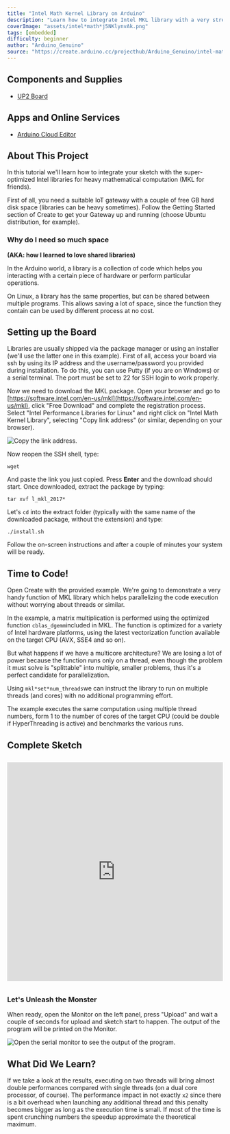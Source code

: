 ```yaml
---
title: "Intel Math Kernel Library on Arduino"
description: "Learn how to integrate Intel MKL library with a very streamlined Arduino workflow."
coverImage: "assets/intel*math*j5NKlynvAk.png"
tags: [embedded]
difficulty: beginner
author: "Arduino_Genuino"
source: "https://create.arduino.cc/projecthub/Arduino_Genuino/intel-math-kernel-library-on-arduino-1d0be4"
---
```


## Components and Supplies

- [UP2 Board](http://www.up-board.org/upsquared/)

## Apps and Online Services

- [Arduino Cloud Editor](https://create.arduino.cc/editor)

## About This Project

In this tutorial we'll learn how to integrate your sketch with the super-optimized Intel libraries for heavy mathematical computation (MKL for friends).

First of all, you need a suitable IoT gateway with a couple of free GB hard disk space (libraries can be heavy sometimes). Follow the Getting Started section of Create to get your Gateway up and running (choose Ubuntu distribution, for example).

### Why do I need so much space

**(AKA: how I learned to love shared libraries)**

In the Arduino world, a library is a collection of code which helps you interacting with a certain piece of hardware or perform particular operations.

On Linux, a library has the same properties, but can be shared between multiple programs. This allows saving a lot of space, since the function they contain can be used by different process at no cost.

## Setting up the Board

Libraries are usually shipped via the package manager or using an installer (we'll use the latter one in this example). First of all, access your board via ssh by using its IP address and the username/password you provided during installation. To do this, you can use Putty (if you are on Windows) or a serial terminal. The port must be set to 22 for SSH login to work properly.

Now we need to download the MKL package. Open your browser and go to [https://software.intel.com/en-us/mkl](https://software.intel.com/en-us/mkl), click "Free Download" and complete the registration process. Select "Intel Performance Libraries for Linux" and right click on "Intel Math Kernel Library", selecting "Copy link address" (or similar, depending on your browser).

![Copy the link address.](assets/1_CsVFimT6ke.png)

Now reopen the SSH shell, type:

```arduino
wget
```

And paste the link you just copied. Press **Enter** and the download should start. Once downloaded, extract the package by typing:

```arduino
tar xvf l_mkl_2017*
```

Let's `cd` into the extract folder (typically with the same name of the downloaded package, without the extension) and type:

```arduino
./install.sh
```

Follow the on-screen instructions and after a couple of minutes your system will be ready.

## Time to Code!

Open Create with the provided example. We're going to demonstrate a very handy function of MKL library which helps parallelizing the code execution without worrying about threads or similar.

In the example, a matrix multiplication is performed using the optimized function `cblas_dgemm`included in MKL. The function is optimized for a variety of Intel hardware platforms, using the latest vectorization function available on the target CPU (AVX, SSE4 and so on).

But what happens if we have a multicore architecture? We are losing a lot of power because the function runs only on a thread, even though the problem it must solve is "splittable" into multiple, smaller problems, thus it's a perfect candidate for parallelization.

Using `mkl*set*num_threads`we can instruct the library to run on multiple threads (and cores) with no additional programming effort.

The example executes the same computation using multiple thread numbers, form 1 to the number of cores of the target CPU (could be double if HyperThreading is active) and benchmarks the various runs.


## Complete Sketch

<iframe src='https://create.arduino.cc/editor/Arduino_Genuino/f5053d38-afe9-4c59-ab94-0de193af2b4d/preview?embed&snippet' style='height:510px;width:100%;margin:10px 0' frameborder='0'></iframe>


### Let's Unleash the Monster

When ready, open the Monitor on the left panel, press "Upload" and wait a couple of seconds for upload and sketch start to happen. The output of the program will be printed on the Monitor.

![Open the serial monitor to see the output of the program.](assets/2_dZplITasct.png)

## What Did We Learn?

If we take a look at the results, executing on two threads will bring almost double performances compared with single threads (on a dual core processor, of course). The performance impact in not exactly `x2` since there is a bit overhead when launching any additional thread and this penalty becomes bigger as long as the execution time is small. If most of the time is spent crunching numbers the speedup approximate the theoretical maximum.